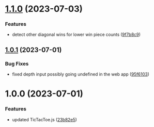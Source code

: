 # [1.1.0](https://github.com/mrdcvlsc/minimax-tic-tac-toe/compare/v1.0.1...v1.1.0) (2023-07-03)


### Features

* detect other diagonal wins for lower win piece counts ([9f7b8c9](https://github.com/mrdcvlsc/minimax-tic-tac-toe/commit/9f7b8c93b2c6686314b7b45249d0f4748b8f3143))

## [1.0.1](https://github.com/mrdcvlsc/minimax-tic-tac-toe/compare/v1.0.0...v1.0.1) (2023-07-01)

### Bug Fixes

- fixed depth input possibly going undefined in the web app ([95f6103](https://github.com/mrdcvlsc/minimax-tic-tac-toe/commit/95f61036d881bf09b94a99fa9e7922356ca1275b))

# 1.0.0 (2023-07-01)

### Features

- updated TicTacToe.js ([23b82e5](https://github.com/mrdcvlsc/minimax-tic-tac-toe/commit/23b82e5f5f0fb63a5e020da1ec00d7e67c24df0a))
